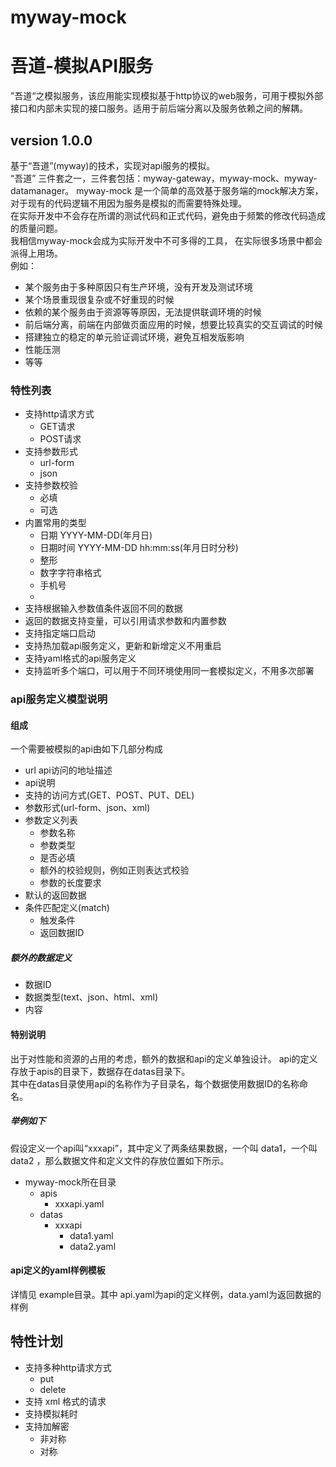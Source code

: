 # myway-mock
# 吾道-模拟API服务
”吾道“之模拟服务，该应用能实现模拟基于http协议的web服务，可用于模拟外部接口和内部未实现的接口服务。适用于前后端分离以及服务依赖之间的解耦。
## version 1.0.0
 基于“吾道”(myway)的技术，实现对api服务的模拟。  
 “吾道” 三件套之一，三件套包括：myway-gateway，myway-mock、myway-datamanager。
 myway-mock 是一个简单的高效基于服务端的mock解决方案，对于现有的代码逻辑不用因为服务是模拟的而需要特殊处理。  
 在实际开发中不会存在所谓的测试代码和正式代码，避免由于频繁的修改代码造成的质量问题。  
  我相信myway-mock会成为实际开发中不可多得的工具，
 在实际很多场景中都会派得上用场。  
 例如：
 * 某个服务由于多种原因只有生产环境，没有开发及测试环境
 * 某个场景重现很复杂或不好重现的时候
 * 依赖的某个服务由于资源等等原因，无法提供联调环境的时候
 * 前后端分离，前端在内部做页面应用的时候，想要比较真实的交互调试的时候
 * 搭建独立的稳定的单元验证调试环境，避免互相发版影响
 * 性能压测
 * 等等
 
### 特性列表
 * 支持http请求方式
    * GET请求
    * POST请求
 * 支持参数形式
   * url-form
   * json
 * 支持参数校验
   * 必填
   * 可选
 * 内置常用的类型
   * 日期 YYYY-MM-DD(年月日)
   * 日期时间 YYYY-MM-DD hh:mm:ss(年月日时分秒)
   * 整形
   * 数字字符串格式
   * 手机号
   * 
 * 支持根据输入参数值条件返回不同的数据
 * 返回的数据支持变量，可以引用请求参数和内置参数
 * 支持指定端口启动
 * 支持热加载api服务定义，更新和新增定义不用重启
 * 支持yaml格式的api服务定义
 * 支持监听多个端口，可以用于不同环境使用同一套模拟定义，不用多次部署
 ### api服务定义模型说明
 #### 组成
 一个需要被模拟的api由如下几部分构成
 * url api访问的地址描述
 * api说明
 * 支持的访问方式(GET、POST、PUT、DEL)
 * 参数形式(url-form、json、xml)
 * 参数定义列表
   * 参数名称
   * 参数类型
   * 是否必填
   * 额外的校验规则，例如正则表达式校验
   * 参数的长度要求
  * 默认的返回数据
  * 条件匹配定义(match)
    * 触发条件
    * 返回数据ID 
 #####  额外的数据定义
 * 数据ID
 * 数据类型(text、json、html、xml)
 * 内容
 #### 特别说明 
 出于对性能和资源的占用的考虑，额外的数据和api的定义单独设计。
 api的定义存放于apis的目录下，数据存在datas目录下。  
 其中在datas目录使用api的名称作为子目录名，每个数据使用数据ID的名称命名。
 ##### 举例如下
 假设定义一个api叫“xxxapi”，其中定义了两条结果数据，一个叫 data1，一个叫data2
 ，那么数据文件和定义文件的存放位置如下所示。
 * myway-mock所在目录
   * apis
     * xxxapi.yaml
   * datas
     * xxxapi
       * data1.yaml
       * data2.yaml 
 #### api定义的yaml样例模板
 详情见 example目录。其中 api.yaml为api的定义样例，data.yaml为返回数据的样例 
 ## 特性计划
 * 支持多种http请求方式
   * put
   * delete
 * 支持 xml 格式的请求
 * 支持模拟耗时
 * 支持加解密
   * 非对称
   * 对称
        